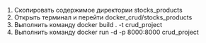 1) Скопировать содержимое директории stocks_products
2) Открыть терминал и перейти docker_crud/stocks_products
3) Выполнить команду docker build . -t crud_project
4) Выполнить команду docker run -d -p 8000:8000 crud_project
